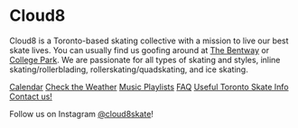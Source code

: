 # Cloud8

Cloud8 is a Toronto-based skating collective with a mission to live our best skate lives. You can usually find us goofing around at [The Bentway](https://maps.app.goo.gl/Aqu6WuqkiFAagZEK8) or [College Park](https://maps.app.goo.gl/BEv617tQgPUvRZGW8). We are passionate for all types of skating and styles, inline skating/rollerblading, rollerskating/quadskating, and ice skating.

[Calendar](https://cloud8skate.com/calendar)
[Check the Weather](https://weather.gc.ca/en/location/index.html?coords=43.655,-79.383)
[Music Playlists](https://cloud8skate.com/playlists)
[FAQ](https://cloud8skate.com/faq)
[Useful Toronto Skate Info](https://cloud8skate.com/more)
[Contact us!](https://cloud8skate.com/contact)

Follow us on Instagram
[@cloud8skate](https://www.instagram.com/cloud8skate/)!
